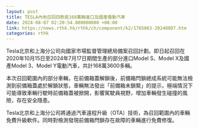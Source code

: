 ```yaml
---
layout: post
title: TESLA內地召回四款逾168萬輛進口及國產電動汽車
date: 2024-08-07 02:20:54.000000000 +08:00
link: https://news.rthk.hk/rthk/ch/component/k2/1765063-20240807.htm
categories: rthk
---
```


Tesla北京和上海分公司向國家市場監督管理總局備案召回計劃。即日起召回在2020年10月15日至2024年7月17日期間生產的部分進口Model S、Model X及國產Model 3、Model Y電動汽車，共計168萬3600多輛。

本次召回範圍內的部分車輛，在前備箱蓋解鎖後，前備箱閂鎖總成系統可能無法檢測到前備箱蓋處於解鎖狀態，車輛無法發出「前備箱未鎖緊」的提示，極端情況下可能導致車輛行駛時前備箱蓋被掀開，影響駕駛員視野，增加車輛發生碰撞的風險，存在安全隱患。

Tesla北京和上海分公司將通過汽車遠程升級（OTA）技術，為召回範圍內的車輛免費升級軟件。同時對檢測發現前備箱閂鎖存在故障的車輛進行免費修復。
